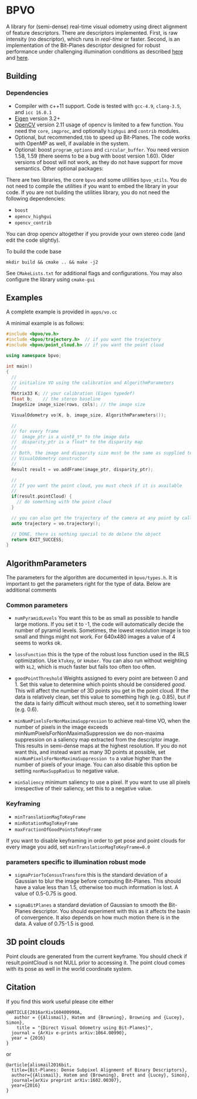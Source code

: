 # BPVO

A library for (semi-dense) real-time visual odometry using direct alignment of feature descriptors. There are descriptors implemented. First, is raw intensity (no descriptor), which runs in  _real-time_  or faster. Second, is an implementation of the Bit-Planes descriptor designed for robust performance under challenging illumination conditions as described [here][bp] and [here][bpvo].


## Building

### Dependencies

* Compiler with c++11 support. Code is tested with `gcc-4.9`, `clang-3.5`, and `icc 16.0.1`
* [Eigen][eigen] version 3.2+
* [OpenCV][opencv] version 2.11 usage of opencv is limited to a few function. You need the `core`, `imgproc`, and optionally `highgui` and `contrib` modules.
* Optional, but recommended,`tbb` to speed up Bit-Planes. The code works with OpenMP as well, if available in the system.
* Optional: boost `program_options` and `circular_buffer`. You need version 1.58, 1.59 (there seems to be a bug with boost version 1.60). Older versions of boost will not work, as they do not have support for move semantics.
Other optional packages:

There are two libraries, the core `bpvo` and some utilities `bpvo_utils`. You do not need to compile the utilities if you want to embed the library in your code. If you are not building the utilities library, you do not need the following dependencies:
* `boost`
* `opencv_highgui`
* `opencv_contrib`

You can drop opencv altogether if you provide your own stereo code (and edit the code slightly).

To build the code base
```shell
mkdir build && cmake .. && make -j2
```

See `CMakeLists.txt` for additional flags and configurations. You may also configure the library using `cmake-gui`


## Examples
A complete example is provided in `apps/vo.cc`

A minimal example is as follows:
```cpp
#include <bpvo/vo.h>
#include <bpvo/trajectory.h>  // if you want the trajectory
#include <bpvo/point_cloud.h> // if you want the point cloud

using namespace bpvo;

int main()
{
  //
  // initialize VO using the calibration and AlgorithmParameters
  //
  Matrix33 K; // your calibration (Eigen typedef)
  float b;    // the stereo baseline
  ImageSize image_size(rows, cols); // the image size

  VisualOdometry vo(K, b, image_size, AlgorithmParameters());

  //
  // for every frame
  //  image_ptr is a uint8_t* to the image data
  //  disparity_ptr is a float* to the disparity map
  //
  // Both, the image and disparity size must be the same as supplied to
  // VisualOdometry constructor
  //
  Result result = vo.addFrame(image_ptr, disparity_ptr);

  //
  // If you want the point cloud, you must check if it is available
  //
  if(result.pointCloud) {
    // do something with the point cloud
  }

  // you can also get the trajectory of the camera at any point by calling
  auto trajectory = vo.trajectory();

  // DONE, there is nothing special to do delete the object
  return EXIT_SUCCESS;
}
```

## AlgorithmParameters
The parameters for the algorithm are documented in `bpvo/types.h`. It is important to get the parameters right for the type of data. Below are additional comments

### Common parameters
* `numPyramidLevels` You want this to be as small as possible to handle large motions. If you set it to -1, the code will automatically decide the number of pyramid levels. Sometimes, the lowest resolution image is too small and things might not work. For 640x480 images a value of 4 seems to works ok.

* `lossFunction` this is the type of the robust loss function used in the IRLS optimization. Use `kTukey`, or `kHuber`. You can also run without weighting with `kL2`, which is much faster but fails too often too often.

* `goodPointThreshold` Weights assigned to every point are between 0 and 1. Set this value to determine which points should be considered *good*. This will affect the number of 3D points you get in the point cloud. If the data is relatively clean, set this value to something high (e.g. 0.85), but if the data is fairly difficult without much stereo, set it to something lower (e.g. 0.6).

* `minNumPixelsForNonMaximaSuppression` to achieve real-time VO, when the number of pixels in the image exceeds minNumPixelsForNonMaximaSuppression we do non-maxima suppression on a saliency map extracted from the descriptor image. This results in semi-dense maps at the highest resolution. If you do not want this, and instead want as many 3D points at possible, set `minNumPixelsForNonMaximaSuppression to` a value higher than the number of pixels of your image. You can also disable this option be setting `nonMaxSuppRadius` to negative value.

* `minSaliency` minimum saliency to use a pixel. If you want to use all pixels irrespective of their saliency, set this to a negative value.

### Keyframing

* `minTranslationMagToKeyFrame`
* `minRotationMagToKeyFrame`
* `maxFractionOfGoodPointsToKeyFrame`

If you want to disable keyframing in order to get pose and point clouds for every image you add, set `minTranslationMagToKeyFrame=0.0`

### parameters specific to illumination robust mode

* `sigmaPriorToCensusTransform` this is the standard deviation of a Gaussian to blur the image before computing Bit-Planes. This should have a value less than 1.5, otherwise too much information is lost. A value of 0.5-0.75 is good.

* `sigmaBitPlanes` a standard deviation of Gaussian to smooth the Bit-Planes descriptor. You should experiment with this as it affects the basin of convergence. It also depends on how much motion there is in the data. A value of 0.75-1.5 is good.


## 3D point clouds
Point clouds are generated from the current keyframe. You should check if result.pointCloud is not NULL prior to accessing it. The point cloud comes with its pose as well in the world coordinate system.

## Citation
If you find this work useful please cite either
```
@ARTICLE{2016arXiv160400990A,
   author = {{Alismail}, Hatem and {Browning}, Browning and {Lucey}, Simon},
    title = "{Direct Visual Odometry using Bit-Planes}",
  journal = {ArXiv e-prints arXiv:1064.00990},
  year = {2016}
}
```
or
```
@article{alismail2016bit,
  title={Bit-Planes: Dense Subpixel Alignment of Binary Descriptors},
  author={{Alismail}, Hatem and {Browning}, Brett and {Lucey}, Simon},
  journal={arXiv preprint arXiv:1602.00307},
  year={2016}
}
```

[bp]: http://arxiv.org/abs/1602.00307
[bpvo]: http://arxiv.org/abs/1604.00990
[eigen]: http://bitbucket.org/eigen/eigen/get/3.2.8.tar.bz2
[opencv]: https://github.com/Itseez/opencv/archive/2.4.11.zip

